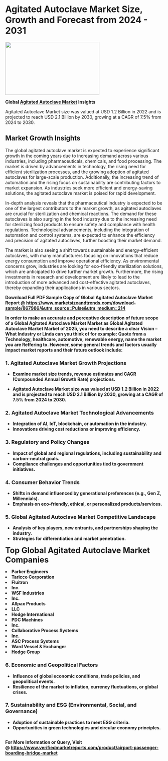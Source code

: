 <H1>Agitated Autoclave Market Size, Growth and Forecast from 2024 - 2031</H1><img class="aligncenter size-medium wp-image-584254" src="https://thirdeyenews.in/wp-content/uploads/2024/09/Global-Market-Research-300x168.jpeg" alt="" width="300" height="168" /><p><strong>Global&nbsp;<a href="https://www.marketsizeandtrends.com/download-sample/867986/&amp;utm_source=Pulse&amp;utm_medium=214">Agitated Autoclave Market</a> Insights</strong></p><p>Agitated Autoclave Market size was valued at USD 1.2 Billion in 2022 and is projected to reach USD 2.1 Billion by 2030, growing at a CAGR of 7.5% from 2024 to 2030.</p><p><h2>Market Growth Insights</h2> <p>The global agitated autoclave market is expected to experience significant growth in the coming years due to increasing demand across various industries, including pharmaceuticals, chemicals, and food processing. The market is driven by advancements in technology, the rising need for efficient sterilization processes, and the growing adoption of agitated autoclaves for large-scale production. Additionally, the increasing trend of automation and the rising focus on sustainability are contributing factors to market expansion. As industries seek more efficient and energy-saving solutions, the agitated autoclave market is poised for rapid development.</p> <p><strong></strong></p> <p>In-depth analysis reveals that the pharmaceutical industry is expected to be one of the largest contributors to the market growth, as agitated autoclaves are crucial for sterilization and chemical reactions. The demand for these autoclaves is also surging in the food industry due to the increasing need for sterilizing food products to ensure safety and compliance with health regulations. Technological advancements, including the integration of automation and control systems, are expected to enhance the efficiency and precision of agitated autoclaves, further boosting their market demand.</p> <p>The market is also seeing a shift towards sustainable and energy-efficient autoclaves, with many manufacturers focusing on innovations that reduce energy consumption and improve operational efficiency. As environmental concerns grow, industries are looking for eco-friendly sterilization solutions, which are anticipated to drive further market growth. Furthermore, the rising investments in research and development are likely to lead to the introduction of more advanced and cost-effective agitated autoclaves, thereby expanding their applications in various sectors.</p> <p><strong></p><p><span class=""><strong>Download Full PDF Sample Copy of Global Agitated Autoclave Market Report</strong> @ <a href="https://www.marketsizeandtrends.com/download-sample/867986/&amp;utm_source=Pulse&amp;utm_medium=214" target="_blank">https://www.marketsizeandtrends.com/download-sample/867986/&amp;utm_source=Pulse&amp;utm_medium=214</a></span></p><p>In order to make an accurate and perceptive description of future scope of a Global&nbsp;Agitated Autoclave Market Market as Global&nbsp;Agitated Autoclave Market Market of 2025, you need to describe a clear Vision &ndash; What Industry or Linda can you think of for example: Quote from a Technology, healthcare, automotive, renewable energy, name the market you are Reffering to. However, some general trends and factors usually impact market reports and their future outlook include:</p><h3>1.&nbsp;<strong>Agitated Autoclave Market Growth Projections</strong></h3><ul><li>Examine market size trends, revenue estimates and CAGR (Compounded Annual Growth Rate) projections.</li><li><p>Agitated Autoclave Market size was valued at USD 1.2 Billion in 2022 and is projected to reach USD 2.1 Billion by 2030, growing at a CAGR of 7.5% from 2024 to 2030.</p></li></ul><h3>2.&nbsp;<strong>Agitated Autoclave Market Technological Advancements</strong></h3><ul><li>Integration of AI, IoT, blockchain, or automation in the industry.</li><li>Innovations driving cost reductions or improving efficiency.</li></ul><h3>3.&nbsp;<strong>Regulatory and Policy Changes</strong></h3><ul><li>Impact of global and regional regulations, including sustainability and carbon-neutral goals.</li><li>Compliance challenges and opportunities tied to government initiatives.</li></ul><h3>4.&nbsp;<strong>Consumer Behavior Trends</strong></h3><ul><li>Shifts in demand influenced by generational preferences (e.g., Gen Z, Millennials).</li><li>Emphasis on eco-friendly, ethical, or personalized products/services.</li></ul><h3>5.&nbsp;<strong>Global Agitated Autoclave Market Competitive Landscape</strong></h3><ul><li>Analysis of key players, new entrants, and partnerships shaping the industry.</li><li>Strategies for differentiation and market penetration.</li></ul><p data-pm-slice="1 1 []"><span style="color: inherit; font-family: inherit; font-size: 25px;">Top Global Agitated Autoclave Market Companies</span></p><div class="" data-test-id=""><p><li>Parker Engineers</li><li> Taricco Corporation</li><li> Fluitron</li><li>Inc.</li><li> WSF Industries</li><li>Inc.</li><li> Allpax Products</li><li>LLC</li><li> Hodge International</li><li> PDC Machines</li><li>Inc.</li><li> Collaborative Process Systems</li><li>Inc.</li><li> ASC Process Systems</li><li> Ward Vessel & Exchanger</li><li> Hodge Group</li></p></div><h3>6.&nbsp;<strong>Economic and Geopolitical Factors</strong></h3><ul><li>Influence of global economic conditions, trade policies, and geopolitical events.</li><li>Resilience of the market to inflation, currency fluctuations, or global crises.</li></ul><h3>7.&nbsp;<strong>Sustainability and ESG (Environmental, Social, and Governance)</strong></h3><ul><li>Adoption of sustainable practices to meet ESG criteria.</li><li>Opportunities in green technologies and circular economy principles.</li></ul><h2><strong style="font-size: 14px;">For More Information or Query, Visit @&nbsp;</strong><a style="background-color: #ffffff; font-size: 14px;" href="https://www.marketsizeandtrends.com/report/agitated-autoclave-market/" target="_blank">https://www.verifiedmarketreports.com/product/airport-passenger-boarding-bridge-market</a></h2>

